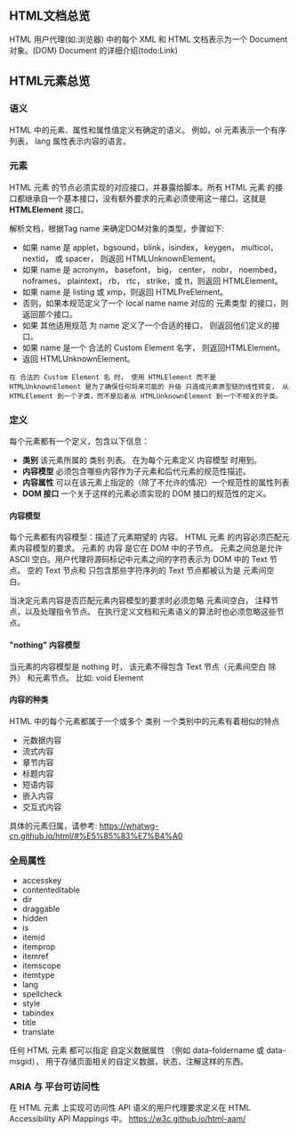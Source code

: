 ## HTML文档总览

HTML 用户代理(如:浏览器) 中的每个 XML 和 HTML 文档表示为一个 Document 对象。(DOM)
Document 的详细介绍(todo:Link)

## HTML元素总览

### 语义

HTML 中的元素、属性和属性值定义有确定的语义。 例如，ol 元素表示一个有序列表， lang 属性表示内容的语言。

### 元素

HTML 元素 的节点必须实现的对应接口，并暴露给脚本。所有 HTML 元素 的接口都继承自一个基本接口，没有额外要求的元素必须使用这一接口。这就是 **HTMLElement** 接口。

解析文档，根据Tag name 来确定DOM对象的类型，步骤如下:

- 如果 name 是 applet，bgsound，blink，isindex， keygen， multicol， nextid， 或 spacer， 则返回 HTMLUnknownElement。
- 如果 name 是 acronym， basefont， big， center， nobr， noembed， noframes， plaintext， rb， rtc， strike，或 tt，则返回 HTMLElement。
- 如果 name 是 listing 或 xmp，则返回 HTMLPreElement。
- 否则，如果本规范定义了一个 local name name 对应的 元素类型 的接口，则返回那个接口。
- 如果 其他适用规范 为 name 定义了一个合适的接口， 则返回他们定义的接口。
- 如果 name 是一个 合法的 Custom Element 名字， 则返回HTMLElement。
- 返回 HTMLUnknownElement。

```
在 合法的 Custom Element 名 时， 使用 HTMLElement 而不是 HTMLUnknownElement 是为了确保任何将来可能的 升级 只造成元素原型链的线性转变， 从 HTMLElement 到一个子类，而不是后者从 HTMLUnknownElement 到一个不相关的子类。

```

### 定义

每个元素都有一个定义，包含以下信息：
- **类别**
  该元素所属的 类别 列表。 在为每个元素定义 内容模型 时用到。
- **内容模型**
  必须包含哪些内容作为子元素和后代元素的规范性描述。
- **内容属性**
  可以在该元素上指定的（除了不允许的情况）一个规范性的属性列表
- **DOM 接口**
  一个关于这样的元素必须实现的 DOM 接口的规范性的定义。
  
#### 内容模型

每个元素都有内容模型：描述了元素期望的 内容。 HTML 元素 的内容必须匹配元素内容模型的要求。 元素的 内容 是它在 DOM 中的子节点。
元素之间总是允许 ASCII 空白。用户代理将源码标记中元素之间的字符表示为 DOM 中的 Text 节点。 空的 Text 节点和 只包含那些字符序列的 Text 节点都被认为是 元素间空白。

当决定元素内容是否匹配元素内容模型的要求时必须忽略 元素间空白， 注释节点，以及处理指令节点。 在执行定义文档和元素语义的算法时也必须忽略这些节点。  

#### "nothing" 内容模型

当元素的内容模型是 nothing 时， 该元素不得包含 Text 节点（元素间空白 除外） 和元素节点。
比如: void Element

#### 内容的种类

HTML 中的每个元素都属于一个或多个 类别 一个类别中的元素有着相似的特点

- 元数据内容
- 流式内容
- 章节内容
- 标题内容
- 短语内容
- 嵌入内容
- 交互式内容

具体的元素归属，请参考: https://whatwg-cn.github.io/html/#%E5%85%83%E7%B4%A0


### 全局属性

- accesskey
- contenteditable
- dir
- draggable
- hidden
- is
- itemid
- itemprop
- itemref
- itemscope
- itemtype
- lang
- spellcheck
- style
- tabindex
- title
- translate

任何 HTML 元素 都可以指定 自定义数据属性 （例如 data-foldername 或 data-msgid）， 用于存储页面相关的自定义数据，状态，注解这样的东西。


###  ARIA 与 平台可访问性 
在 HTML 元素 上实现可访问性 API 语义的用户代理要求定义在 HTML Accessibility API Mappings 中。 https://w3c.github.io/html-aam/
